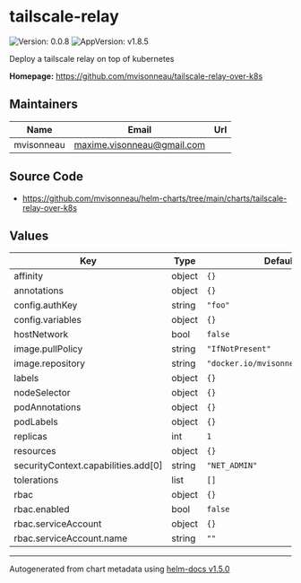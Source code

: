 # tailscale-relay

![Version: 0.0.8](https://img.shields.io/badge/Version-0.0.8-informational?style=flat-square) ![AppVersion: v1.8.5](https://img.shields.io/badge/AppVersion-v1.8.5-informational?style=flat-square)

Deploy a tailscale relay on top of kubernetes

**Homepage:** <https://github.com/mvisonneau/tailscale-relay-over-k8s>

## Maintainers

| Name | Email | Url |
| ---- | ------ | --- |
| mvisonneau | maxime.visonneau@gmail.com |  |

## Source Code

* <https://github.com/mvisonneau/helm-charts/tree/main/charts/tailscale-relay-over-k8s>

## Values

| Key | Type | Default | Description |
|-----|------|---------|-------------|
| affinity | object | `{}` |  |
| annotations | object | `{}` |  |
| config.authKey | string | `"foo"` |  |
| config.variables | object | `{}` |  |
| hostNetwork | bool | `false` |  |
| image.pullPolicy | string | `"IfNotPresent"` |  |
| image.repository | string | `"docker.io/mvisonneau/tailscale"` |  |
| labels | object | `{}` |  |
| nodeSelector | object | `{}` |  |
| podAnnotations | object | `{}` |  |
| podLabels | object | `{}` |  |
| replicas | int | `1` |  |
| resources | object | `{}` |  |
| securityContext.capabilities.add[0] | string | `"NET_ADMIN"` |  |
| tolerations | list | `[]` |  |
| rbac | object | `{}` | |
| rbac.enabled | bool | `false` | |
| rbac.serviceAccount | object | `{}` | |
| rbac.serviceAccount.name | string | `""` | |

----------------------------------------------
Autogenerated from chart metadata using [helm-docs v1.5.0](https://github.com/norwoodj/helm-docs/releases/v1.5.0)
